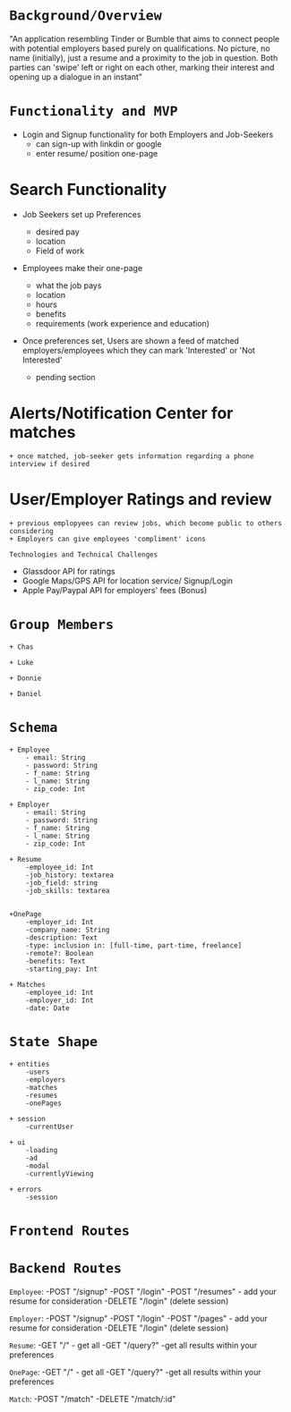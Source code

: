 
# `Background/Overview`

"An application resembling Tinder or Bumble that aims to connect people with potential employers based purely on qualifications.
No picture, no name (initially), just a resume and a proximity to the job in question. Both parties can 'swipe' left or right on each other,
marking their interest and opening up a dialogue in an instant"

# `Functionality and MVP`
- Login and Signup functionality for both Employers and Job-Seekers
    + can sign-up with linkdin or google
    + enter resume/ position one-page

# Search Functionality
- Job Seekers set up Preferences
    + desired pay
    + location
    + Field of work

- Employees make their one-page
    + what the job pays
    + location
    + hours
    + benefits
    + requirements (work experience and education)

- Once preferences set, Users are shown a feed of matched employers/employees which they can mark 'Interested' or 'Not Interested' 
    + pending section
 

# Alerts/Notification Center for matches 
    + once matched, job-seeker gets information regarding a phone interview if desired

# User/Employer Ratings and review
    + previous emplopyees can review jobs, which become public to others considering
    + Employers can give employees 'compliment' icons

`Technologies and Technical Challenges`
 + Glassdoor API for ratings
 + Google Maps/GPS API for location service/ Signup/Login
 + Apple Pay/Paypal API for employers' fees (Bonus)


# `Group Members`
    + Chas

    + Luke

    + Donnie

    + Daniel 



# `Schema`
    + Employee
        - email: String
        - password: String
        - f_name: String
        - l_name: String
        - zip_code: Int

    + Employer
        - email: String
        - password: String
        - f_name: String
        - l_name: String
        - zip_code: Int

    + Resume 
        -employee_id: Int
        -job_history: textarea
        -job_field: string
        -job_skills: textarea
        

    +OnePage
        -employer_id: Int
        -company_name: String
        -description: Text
        -type: inclusion in: [full-time, part-time, freelance]
        -remote?: Boolean
        -benefits: Text
        -starting_pay: Int

    + Matches
        -employee_id: Int
        -employer_id: Int
        -date: Date


# `State Shape`
    + entities
        -users
        -employers
        -matches
        -resumes
        -onePages
        
    + session
        -currentUser

    + ui
        -loading
        -ad
        -modal
        -currentlyViewing
        
    + errors
        -session
    
# `Frontend Routes`



# `Backend Routes`

`Employee`: 
    -POST "/signup"
    -POST "/login"
    -POST "/resumes" - add your resume for consideration
    -DELETE "/login" (delete session)

`Employer`: 
    -POST "/signup"
    -POST "/login"
    -POST "/pages" - add your resume for consideration
    -DELETE "/login" (delete session)

`Resume`:
    -GET "/" - get all
    -GET "/query?" -get all results within your preferences

`OnePage`:
    -GET "/" - get all
    -GET "/query?" -get all results within your preferences
    
`Match`:
    -POST "/match"
    -DELETE "/match/:id"

